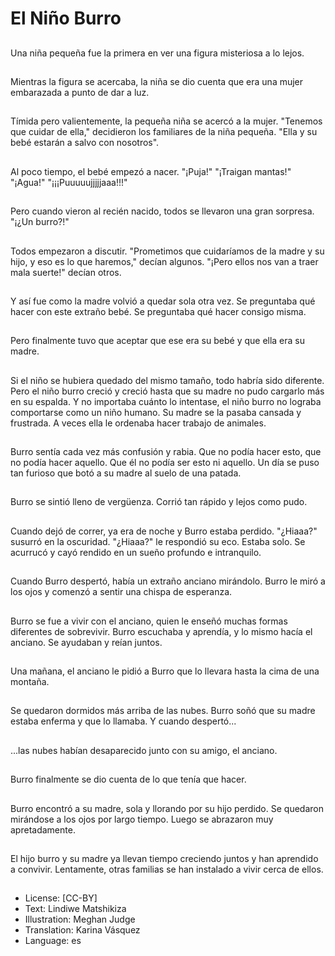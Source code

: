 # El Niño Burro

##
Una niña pequeña fue la primera en ver una figura misteriosa a lo lejos.

##
Mientras la figura se acercaba, la niña se dio cuenta que era una mujer embarazada a punto de dar a luz.

##
Tímida pero valientemente, la pequeña niña se acercó a la mujer. "Tenemos que cuidar de ella," decidieron los familiares de la niña pequeña. "Ella y su bebé estarán a salvo con nosotros".

##
Al poco tiempo, el bebé empezó a nacer. "¡Puja!" "¡Traigan mantas!" "¡Agua!" "¡¡¡Puuuuujjjjjaaa!!!"

##
Pero cuando vieron al recién nacido, todos se llevaron una gran sorpresa. "¡¿Un burro?!"

##
Todos empezaron a discutir. "Prometimos que cuidaríamos de la madre y su hijo, y eso es lo que haremos," decían algunos. "¡Pero ellos nos van a traer mala suerte!" decían otros.

##
Y así fue como la madre volvió a quedar sola otra vez. Se preguntaba qué hacer con este extraño bebé. Se preguntaba qué hacer consigo misma.

##
Pero finalmente tuvo que aceptar que ese era su bebé y que ella era su madre.

##
Si el niño se hubiera quedado del mismo tamaño, todo habría sido diferente. Pero el niño burro creció y creció hasta que su madre no pudo cargarlo más en su espalda. Y no importaba cuánto lo intentase, el niño burro no lograba comportarse como un niño humano. Su madre se la pasaba cansada y frustrada. A veces ella le ordenaba hacer trabajo de animales.

##
Burro sentía cada vez más confusión y rabia. Que no podía hacer esto, que no podía hacer aquello. Que él no podía ser esto ni aquello. Un día se puso tan furioso que botó a su madre al suelo de una patada.

##
Burro se sintió lleno de vergüenza. Corrió tan rápido y lejos como pudo.

##
Cuando dejó de correr, ya era de noche y Burro estaba perdido. "¿Hiaaa?" susurró en la oscuridad. "¿Hiaaa?" le respondió su eco. Estaba solo. Se acurrucó y cayó rendido en un sueño profundo e intranquilo.

##
Cuando Burro despertó, había un extraño anciano mirándolo. Burro le miró a los ojos y comenzó a sentir una chispa de esperanza.

##
Burro se fue a vivir con el anciano, quien le enseñó muchas formas diferentes de sobrevivir. Burro escuchaba y aprendía, y lo mismo hacía el anciano. Se ayudaban y reían juntos.

##
Una mañana, el anciano le pidió a Burro que lo llevara hasta la cima de una montaña.

##
Se quedaron dormidos más arriba de las nubes. Burro soñó que su madre estaba enferma y que lo llamaba. Y cuando despertó...

##
...las nubes habían desaparecido junto con su amigo, el anciano.

##
Burro finalmente se dio cuenta de lo que tenía que hacer.

##
Burro encontró a su madre, sola y llorando por su hijo perdido. Se quedaron mirándose a los ojos por largo tiempo. Luego se abrazaron muy apretadamente.

##
El hijo burro y su madre ya llevan tiempo creciendo juntos y han aprendido a convivir. Lentamente, otras familias se han instalado a vivir cerca de ellos.

##
* License: [CC-BY]
* Text: Lindiwe Matshikiza
* Illustration: Meghan Judge
* Translation: Karina Vásquez
* Language: es
